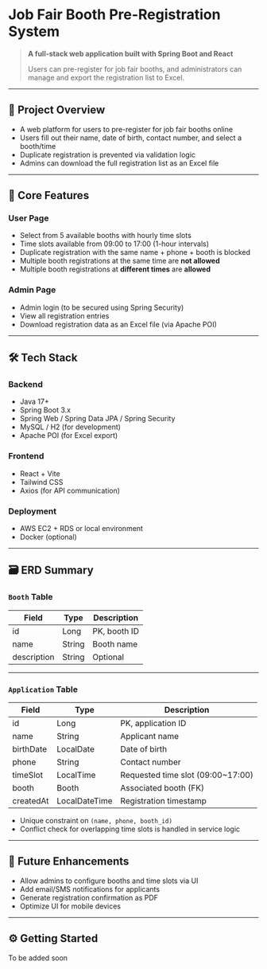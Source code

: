 # Job Fair Booth Pre-Registration System

> **A full-stack web application built with Spring Boot and React**
>
> Users can pre-register for job fair booths, and administrators can manage and export the registration list to Excel.

---

## 📌 Project Overview

- A web platform for users to pre-register for job fair booths online
- Users fill out their name, date of birth, contact number, and select a booth/time
- Duplicate registration is prevented via validation logic
- Admins can download the full registration list as an Excel file

---

## 🎯 Core Features

### User Page
- Select from 5 available booths with hourly time slots
- Time slots available from 09:00 to 17:00 (1-hour intervals)
- Duplicate registration with the same name + phone + booth is blocked
- Multiple booth registrations at the same time are **not allowed**
- Multiple booth registrations at **different times** are **allowed**

### Admin Page
- Admin login (to be secured using Spring Security)
- View all registration entries
- Download registration data as an Excel file (via Apache POI)

---

## 🛠 Tech Stack

### Backend
- Java 17+
- Spring Boot 3.x
- Spring Web / Spring Data JPA / Spring Security
- MySQL / H2 (for development)
- Apache POI (for Excel export)

### Frontend
- React + Vite
- Tailwind CSS
- Axios (for API communication)

### Deployment
- AWS EC2 + RDS or local environment
- Docker (optional)

---

## 🗃 ERD Summary

### `Booth` Table

| Field        | Type   | Description   |
|--------------|--------|----------------|
| id           | Long   | PK, booth ID   |
| name         | String | Booth name     |
| description  | String | Optional       |

---

### `Application` Table

| Field        | Type          | Description                       |
|--------------|---------------|-----------------------------------|
| id           | Long          | PK, application ID                |
| name         | String        | Applicant name                    |
| birthDate    | LocalDate     | Date of birth                     |
| phone        | String        | Contact number                    |
| timeSlot     | LocalTime     | Requested time slot (09:00~17:00) |
| booth        | Booth         | Associated booth (FK)             |
| createdAt    | LocalDateTime | Registration timestamp            |

- Unique constraint on `(name, phone, booth_id)`
- Conflict check for overlapping time slots is handled in service logic

---

## 📝 Future Enhancements

- Allow admins to configure booths and time slots via UI
- Add email/SMS notifications for applicants
- Generate registration confirmation as PDF
- Optimize UI for mobile devices

---

## ⚙️ Getting Started

To be added soon